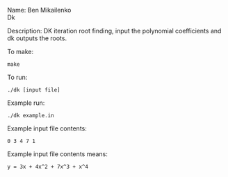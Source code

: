 Name: Ben Mikailenko	
Dk

Description: DK iteration root finding, input the polynomial coefficients and dk outputs the roots.

To make: 

	make

To run: 

	./dk [input file]

Example run: 

	./dk example.in

Example input file contents:

	0 3 4 7 1

Example input file contents means:

	y = 3x + 4x^2 + 7x^3 + x^4
